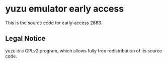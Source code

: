 yuzu emulator early access
=============

This is the source code for early-access 2683.

## Legal Notice

yuzu is a GPLv2 program, which allows fully free redistribution of its source code.